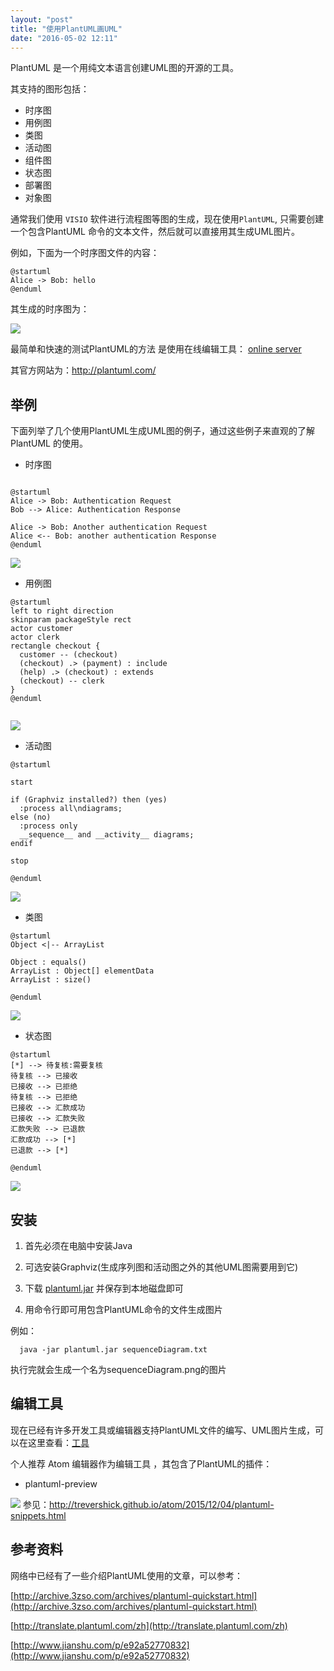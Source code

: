 ```yaml
---
layout: "post"
title: "使用PlantUML画UML"
date: "2016-05-02 12:11"
---
```


PlantUML 是一个用纯文本语言创建UML图的开源的工具。

其支持的图形包括：

* 时序图
* 用例图
* 类图
* 活动图
* 组件图
* 状态图
* 部署图
* 对象图

通常我们使用 ``VISIO`` 软件进行流程图等图的生成，现在使用``PlantUML``, 只需要创建一个包含PlantUML 命令的文本文件，然后就可以直接用其生成UML图片。

例如，下面为一个时序图文件的内容：

```
@startuml
Alice -> Bob: hello
@enduml

```

其生成的时序图为：

![](http://plantuml.com/plantuml/png/SyfFKj2rKt3CoKnELR1Io4ZDoSa70000)

最简单和快速的测试PlantUML的方法 是使用在线编辑工具：
[online server](http://plantuml.com/plantuml/uml/SyfFKj2rKt3CoKnELR1Io4ZDoSa70000)

其官方网站为：http://plantuml.com/

## 举例
下面列举了几个使用PlantUML生成UML图的例子，通过这些例子来直观的了解PlantUML 的使用。

* 时序图

```

@startuml
Alice -> Bob: Authentication Request
Bob --> Alice: Authentication Response

Alice -> Bob: Another authentication Request
Alice <-- Bob: another authentication Response
@enduml
```
![](http://plantuml.com/imgp/sequence.png)

* 用例图

```
@startuml
left to right direction
skinparam packageStyle rect
actor customer
actor clerk
rectangle checkout {
  customer -- (checkout)
  (checkout) .> (payment) : include
  (help) .> (checkout) : extends
  (checkout) -- clerk
}
@enduml


```
![](http://plantuml.com/imgp/usecase_015.png)

* 活动图

```
@startuml

start

if (Graphviz installed?) then (yes)
  :process all\ndiagrams;
else (no)
  :process only
  __sequence__ and __activity__ diagrams;
endif

stop

@enduml

```

![](http://plantuml.com/imgp/activity2_003.png)
* 类图

```
@startuml
Object <|-- ArrayList

Object : equals()
ArrayList : Object[] elementData
ArrayList : size()

@enduml
```

![](http://plantuml.com/imgp/classes_004.png)

* 状态图

```
@startuml
[*] --> 待复核:需要复核
待复核 --> 已接收
已接收 --> 已拒绝
待复核 --> 已拒绝
已接收 --> 汇款成功
已接收 --> 汇款失败
汇款失败 --> 已退款
汇款成功 --> [*]
已退款 --> [*]

@enduml

```

![](http://feidragon.github.io/tower-resources/demo-Class-Diagram.png)


## 安装

1. 首先必须在电脑中安装Java

2. 可选安装Graphviz(生成序列图和活动图之外的其他UML图需要用到它)

3. 下载 [plantuml.jar](http://sourceforge.net/projects/plantuml/files/plantuml.jar/download) 并保存到本地磁盘即可

4. 用命令行即可用包含PlantUML命令的文件生成图片

  例如：
  ```
    java -jar plantuml.jar sequenceDiagram.txt
  ```
  执行完就会生成一个名为sequenceDiagram.png的图片

## 编辑工具

现在已经有许多开发工具或编辑器支持PlantUML文件的编写、UML图片生成，可以在这里查看：[工具](http://plantuml.com/running.html)

个人推荐 Atom 编辑器作为编辑工具 ，其包含了PlantUML的插件：

* plantuml-preview

![](http://feidragon.github.io/tower-resources/plantuml-preview-settings.png)
参见：http://trevershick.github.io/atom/2015/12/04/plantuml-snippets.html


<!-- * plantuml-viewer

  插件介绍：[https://atom.io/packages/plantuml-viewer](https://atom.io/packages/plantuml-viewer)

  ![](https://i.github-camo.com/bb28497b36c99c618a38f3eb114420c699a87833/68747470733a2f2f646c2e64726f70626f7875736572636f6e74656e742e636f6d2f752f31303830393339302f706c616e74756d6c2d7669657765722e676966) -->


## 参考资料

网络中已经有了一些介绍PlantUML使用的文章，可以参考：

[http://archive.3zso.com/archives/plantuml-quickstart.html](http://archive.3zso.com/archives/plantuml-quickstart.html)

[http://translate.plantuml.com/zh](http://translate.plantuml.com/zh)

[http://www.jianshu.com/p/e92a52770832](http://www.jianshu.com/p/e92a52770832)
